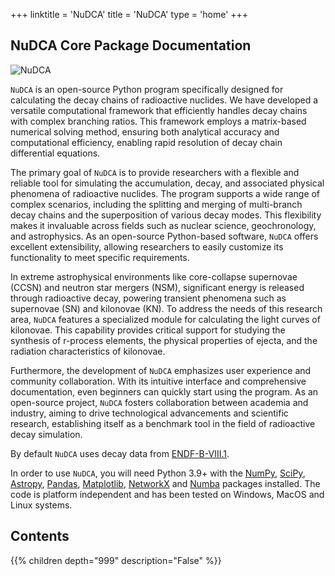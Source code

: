 +++
linktitle = 'NuDCA'
title = 'NuDCA'
type = 'home'
+++

## NuDCA Core Package Documentation

![NuDCA](images/logo.png?inlinecontent&purple&width=30vh)


`NuDCA` is an open-source Python program specifically designed for calculating the decay chains of radioactive nuclides. We have developed a versatile computational framework that efficiently handles decay chains with complex branching ratios. This framework employs a matrix-based numerical solving method, ensuring both analytical accuracy and computational efficiency, enabling rapid resolution of decay chain differential equations.

The primary goal of `NuDCA` is to provide researchers with a flexible and reliable tool for simulating the accumulation, decay, and associated physical phenomena of radioactive nuclides. The program supports a wide range of complex scenarios, including the splitting and merging of multi-branch decay chains and the superposition of various decay modes. This flexibility makes it invaluable across fields such as nuclear science, geochronology, and astrophysics. As an open-source Python-based software, `NuDCA` offers excellent extensibility, allowing researchers to easily customize its functionality to meet specific requirements.

In extreme astrophysical environments like core-collapse supernovae (CCSN) and neutron star mergers (NSM), significant energy is released through radioactive decay, powering transient phenomena such as supernovae (SN) and kilonovae (KN). To address the needs of this research area, `NuDCA` features a specialized module for calculating the light curves of kilonovae. This capability provides critical support for studying the synthesis of r-process elements, the physical properties of ejecta, and the radiation characteristics of kilonovae.

Furthermore, the development of `NuDCA` emphasizes user experience and community collaboration. With its intuitive interface and comprehensive documentation, even beginners can quickly start using the program. As an open-source project, `NuDCA` fosters collaboration between academia and industry, aiming to drive technological advancements and scientific research, establishing itself as a benchmark tool in the field of radioactive decay simulation.


By default `NuDCA` uses decay data from [ENDF-B-VIII.1](https://www-nds.iaea.org/public/download-endf/ENDF-B-VIII.1/).

In order to use `NuDCA`, you will need Python 3.9+ with the [NumPy](https://numpy.org/), [SciPy](https://scipy.org/), [Astropy](https://www.astropy.org/), [Pandas](https://pandas.pydata.org/), [Matplotlib](https://matplotlib.org/), [NetworkX](https://networkx.org/) and [Numba](https://numba.pydata.org/) packages installed. The code is platform independent and has been tested on Windows, MacOS and Linux systems.

## Contents

{{% children depth="999" description="False" %}}